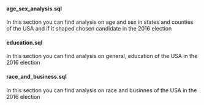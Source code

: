 #### age_sex_analysis.sql
In this section you can find analysis on age and sex in states and counties of the USA and if it shaped chosen candidate in the 2016 election

#### education.sql
In this section you can find analysis on general, education of the USA in the 2016 election

#### race_and_business.sql
In this section you can find analysis on race and businnes of the USA in the 2016 election
